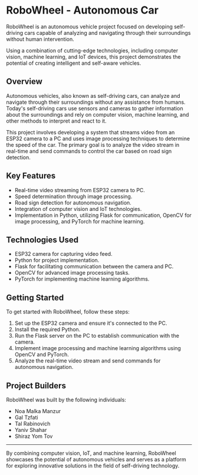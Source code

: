 # RoboWheel - Autonomous Car

RoboWheel is an autonomous vehicle project focused on developing self-driving cars capable of analyzing and navigating through their surroundings without human intervention. 

Using a combination of cutting-edge technologies, including computer vision, machine learning, and IoT devices, this project demonstrates the potential of creating intelligent and self-aware vehicles.

## Overview

Autonomous vehicles, also known as self-driving cars, can analyze and navigate through their surroundings without any assistance from humans. Today's self-driving cars use sensors and cameras to gather information about the surroundings and rely on computer vision, machine learning, and other methods to interpret and react to it.

This project involves developing a system that streams video from an ESP32 camera to a PC and uses image processing techniques to determine the speed of the car. The primary goal is to analyze the video stream in real-time and send commands to control the car based on road sign detection.

## Key Features

- Real-time video streaming from ESP32 camera to PC.
- Speed determination through image processing.
- Road sign detection for autonomous navigation.
- Integration of computer vision and IoT technologies.
- Implementation in Python, utilizing Flask for communication, OpenCV for image processing, and PyTorch for machine learning.

## Technologies Used

- ESP32 camera for capturing video feed.
- Python for project implementation.
- Flask for facilitating communication between the camera and PC.
- OpenCV for advanced image processing tasks.
- PyTorch for implementing machine learning algorithms.

## Getting Started

To get started with RoboWheel, follow these steps:

1. Set up the ESP32 camera and ensure it's connected to the PC.
2. Install the required Python.
3. Run the Flask server on the PC to establish communication with the camera.
4. Implement image processing and machine learning algorithms using OpenCV and PyTorch.
5. Analyze the real-time video stream and send commands for autonomous navigation.

## Project Builders

RoboWheel was built by the following individuals:
- Noa Malka Manzur
- Gal Tzfati
- Tal Rabinovich
- Yaniv Shahar
- Shiraz Yom Tov

---

By combining computer vision, IoT, and machine learning, RoboWheel showcases the potential of autonomous vehicles and serves as a platform for exploring innovative solutions in the field of self-driving technology.
